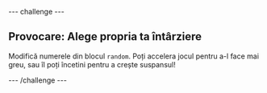 \--- challenge \---

## Provocare: Alege propria ta întârziere

Modifică numerele din blocul `random`. Poți accelera jocul pentru a-l face mai greu, sau îl poți încetini pentru a crește suspansul!

\--- /challenge \---